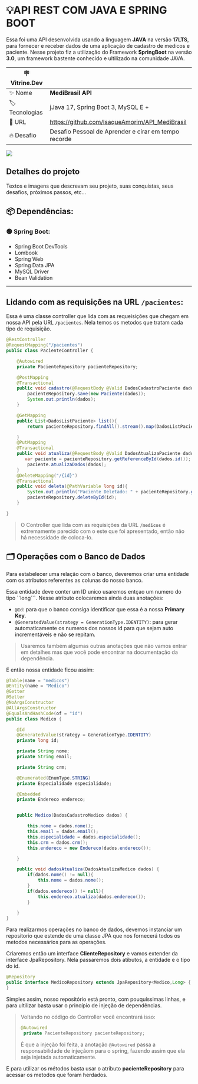 # **💡API REST COM JAVA E SPRING BOOT**
Essa foi uma API desenvolvida usando a linguagem **JAVA** na versão **17LTS**, para fornecer e receber dados de uma aplicação de cadastro de medicos e paciente. Nesse projeto fiz a utilização do Framework **SpringBoot** na versão **3.0**, um framework bastente conhecido e ultilizado na comunidade JAVA.


| :placard: Vitrine.Dev |     |
| -------------  | --- |
| :sparkles: Nome        | **MediBrasil API**
| :label: Tecnologias | jJava 17, Spring Boot 3, MySQL E +
| :rocket: URL         | https://github.com/IsaqueAmorim/API_MediBrasil
| :fire: Desafio     | Desafio Pessoal de Aprender e cirar em tempo recorde

<!-- Inserir imagem com a #vitrinedev ao final do link -->
![](https://via.placeholder.com/1200x500.png?text=imagem+lindona+do+meu+projeto#vitrinedev)

## Detalhes do projeto

Textos e imagens que descrevam seu projeto, suas conquistas, seus desafios, próximos passos, etc...
## 📦 **Dependências:**
### 🟢 **Spring Boot**:
- Spring Boot DevTools
- Lombook
- Spring Web
- Spring Data JPA
- MySQL Driver
- Bean Validation
----------------------------------------------------------------

## **Lidando com as requisições na URL ``/pacientes``:**
Essa é uma classe controller que lida com as requeisições que chegam em nossa API pela URL ```/pacientes```. Nela temos os metodos que tratam cada tipo de requisição.
````JAVA
@RestController
@RequestMapping("/pacientes")
public class PacienteController {

    @Autowired
    private PacienteRepository pacienteRepository;

    @PostMapping
    @Transactional
    public void cadastro(@RequestBody @Valid DadosCadastroPaciente dados){
        pacienteRepository.save(new Paciente(dados));
        System.out.println(dados);
    }

    @GetMapping
    public List<DadosListPaciente> list(){
        return pacienteRepository.findAll().stream().map(DadosListPaciente::new).toList();

    }
    @PutMapping
    @Transactional
    public void atualiza(@RequestBody @Valid DadosAtualizaPaciente dados){
       var paciente = pacienteRepository.getReferenceById(dados.id());
        paciente.atualizaDados(dados);
    }
    @DeleteMapping("/{id}")
    @Transactional
    public void deleta(@PathVariable long id){
        System.out.println("Paciente Deletado: " + pacienteRepository.getReferenceById(id).getNome());
        pacienteRepository.deleteById(id);
    }

}
````

>O Controller que lida com as requisições da URL **````/medicos````** é extremamente parecido com o este que foi apresentado, então não há necessidade de coloca-lo.

## **🗂 Operações com o Banco de Dados**

Para estabelecer uma relação com o banco, deveremos criar uma entidade com os atributos referentes as colunas do nosso banco.

Essa entidade deve conter um ID unico usaremos entçao um numero do tipo ``long```. Nesse atributo colocaremos ainda duas anotações:

- ``@Id``: para que o banco consiga identificar que essa é a nossa **Primary Key**.
- ``@GeneratedValue(strategy = GenerationType.IDENTITY)``: para gerar automaticamente os numeros dos nossos id para que sejam auto incrementáveis e não se repitam.

> Usaremos também algumas outras anotações que não vamos entrar em detalhes mas que você pode encontrar na documentação da dependência.

E então nossa entidade ficou assim:

````JAVA
@Table(name = "medicos")
@Entity(name = "Medico")
@Getter
@Setter
@NoArgsConstructor
@AllArgsConstructor
@EqualsAndHashCode(of = "id")
public class Medico {

    @Id
    @GeneratedValue(strategy = GenerationType.IDENTITY)
    private long id;

    private String nome;
    private String email;

    private String crm;

    @Enumerated(EnumType.STRING)
    private Especialidade especialidade;

    @Embedded
    private Endereco endereco;


    public Medico(DadosCadastroMedico dados) {

        this.nome = dados.nome();
        this.email = dados.email();
        this.especialidade = dados.especialidade();
        this.crm = dados.crm();
        this.endereco = new Endereco(dados.endereco());

    }

    public void dadosAtualiza(DadosAtualizaMedico dados) {
        if(dados.nome() != null){
            this.nome = dados.nome();
        }
        if(dados.endereco() != null){
            this.endereco.atualiza(dados.endereco());
        }

    }
}

````
Para realizarmos operações no banco de dados, devemos instanciar um repositorio que estende de uma classe JPA que nos fornecerá todos os metodos necessários para as operações.

Criaremos então um interface **ClienteRepository** 
e vamos extender da interface JpaRepository. Nela passaremos dois atibutos, a entidade e o tipo do id.


````JAVA
@Repository
public interface MedicoRepository extends JpaRepository<Medico,Long> {
}

````

Simples assim, nosso repositório está pronto, com pouquíssimas linhas, e para ultilizar basta usar o princípio de injeção de dependências.

> Voltando no código do Controller você encontrará isso:
>````JAVA
>@Autowired
>  private PacienteRepository pacienteRepository;
>````
>É que a injeção foi feita, a anotação ``@Autowired`` passa a responsabilidade de injeçãom para o spring, fazendo assim que ela seja injetada automaticamente.

E para utilizar os métodos basta usar o atributo **pacienteRepository** para acessar os metodos que foram herdados.
